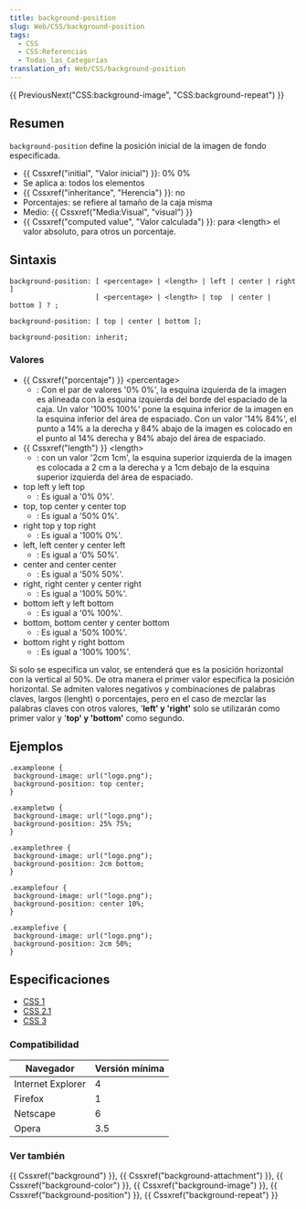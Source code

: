 ```yaml
---
title: background-position
slug: Web/CSS/background-position
tags:
  - CSS
  - CSS:Referencias
  - Todas_las_Categorías
translation_of: Web/CSS/background-position
---
```


{{ PreviousNext("CSS:background-image", "CSS:background-repeat") }}

## Resumen

`background-position` define la posición inicial de la imagen de fondo especificada.

- {{ Cssxref("initial", "Valor inicial") }}: 0% 0%
- Se aplica a: todos los elementos
- {{ Cssxref("inheritance", "Herencia") }}: no
- Porcentajes: se refiere al tamaño de la caja misma
- Medio: {{ Cssxref("Media:Visual", "visual") }}
- {{ Cssxref("computed value", "Valor calculada") }}: para \<length> el valor absoluto, para otros un porcentaje.

## Sintaxis

```
background-position: [ <percentage> | <length> | left | center | right  ]
                     [ <percentage> | <length> | top  | center | bottom ] ? ;
```

```
background-position: [ top | center | bottom ];
```

```
background-position: inherit;
```

### Valores

- {{ Cssxref("porcentaje") }} \<percentage>
  - : Con el par de valores '0% 0%', la esquina izquierda de la imagen es alineada con la esquina izquierda del borde del espaciado de la caja. Un valor '100% 100%' pone la esquina inferior de la imagen en la esquina inferior del área de espaciado. Con un valor '14% 84%', el punto a 14% a la derecha y 84% abajo de la imagen es colocado en el punto al 14% derecha y 84% abajo del área de espaciado.
- {{ Cssxref("length") }} \<length>
  - : con un valor '2cm 1cm', la esquina superior izquierda de la imagen es colocada a 2 cm a la derecha y a 1cm debajo de la esquina superior izquierda del área de espaciado.
- top left y left top
  - : Es igual a '0% 0%'.
- top, top center y center top
  - : Es igual a '50% 0%'.
- right top y top right
  - : Es igual a '100% 0%'.
- left, left center y center left
  - : Es igual a '0% 50%'.
- center and center center
  - : Es igual a '50% 50%'.
- right, right center y center right
  - : Es igual a '100% 50%'.
- bottom left y left bottom
  - : Es igual a '0% 100%'.
- bottom, bottom center y center bottom
  - : Es igual a '50% 100%'.
- bottom right y right bottom
  - : Es igual a '100% 100%'.

Si solo se especifica un valor, se entenderá que es la posición horizontal con la vertical al 50%. De otra manera el primer valor especifica la posición horizontal. Se admiten valores negativos y combinaciones de palabras claves, largos (lenght) o porcentajes, pero en el caso de mezclar las palabras claves con otros valores, '**left' y 'right'** solo se utilizarán como primer valor y '**top' y 'bottom'** como segundo.

## Ejemplos

```
.exampleone {
 background-image: url("logo.png");
 background-position: top center;
}

.exampletwo {
 background-image: url("logo.png");
 background-position: 25% 75%;
}

.examplethree {
 background-image: url("logo.png");
 background-position: 2cm bottom;
}

.examplefour {
 background-image: url("logo.png");
 background-position: center 10%;
}

.examplefive {
 background-image: url("logo.png");
 background-position: 2cm 50%;
}
```

## Especificaciones

- [CSS 1](http://www.w3.org/TR/CSS1#background-position)
- [CSS 2.1](http://www.w3.org/TR/CSS21/colors.html#propdef-background-position)
- [CSS 3](http://www.w3.org/TR/2005/WD-css3-background-20050216/#background-position)

### Compatibilidad

| Navegador         | Versión mínima |
| ----------------- | -------------- |
| Internet Explorer | 4              |
| Firefox           | 1              |
| Netscape          | 6              |
| Opera             | 3.5            |

### Ver también

{{ Cssxref("background") }}, {{ Cssxref("background-attachment") }}, {{ Cssxref("background-color") }}, {{ Cssxref("background-image") }}, {{ Cssxref("background-position") }}, {{ Cssxref("background-repeat") }}
